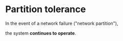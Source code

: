 # Partition tolerance

In the event of a network failure ("network partition"),

the system **continues to operate**.
